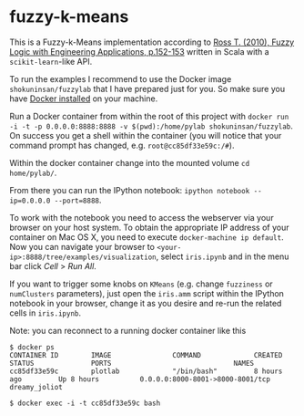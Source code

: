 # fuzzy-k-means

This is a Fuzzy-k-Means implementation according to [Ross T. (2010), Fuzzy Logic with Engineering Applications, p.152-153](http://www.amazon.de/Fuzzy-Logic-Engineering-Applications-Timothy/dp/047074376X) written in Scala with a `scikit-learn`-like API.

To run the examples I recommend to use the Docker image `shokuninsan/fuzzylab` that I have prepared just for you. So make sure you have [Docker installed](https://docs.docker.com/engine/installation/) on your machine.

Run a Docker container from within the root of this project with `docker run -i -t -p 0.0.0.0:8888:8888 -v $(pwd):/home/pylab shokuninsan/fuzzylab`. On success you get a shell within the container (you will notice that your command prompt has changed, e.g. `root@cc85df33e59c:/#`).

Within the docker container change into the mounted volume `cd home/pylab/`.

From there you can run the IPython notebook: `ipython notebook --ip=0.0.0.0 --port=8888`.

To work with the notebook you need to access the webserver via your browser on your host system. To obtain the appropriate IP address of your container on Mac OS X, you need to execute `docker-machine ip default`. Now you can navigate your browser to `<your-ip>:8888/tree/examples/visualization`, select `iris.ipynb` and in the menu bar click _Cell_ > _Run All_.

If you want to trigger some knobs on `KMeans` (e.g. change `fuzziness` or `numClusters` parameters), just open the `iris.amm` script within the IPython notebook in your browser, change it as you desire and re-run the related cells in `iris.ipynb`.

Note: you can reconnect to a running docker container like this

	$ docker ps
	CONTAINER ID        IMAGE               COMMAND             CREATED             STATUS              PORTS                              NAMES
	cc85df33e59c        plotlab             "/bin/bash"         8 hours ago         Up 8 hours          0.0.0.0:8000-8001->8000-8001/tcp   dreamy_joliot

	$ docker exec -i -t cc85df33e59c bash
